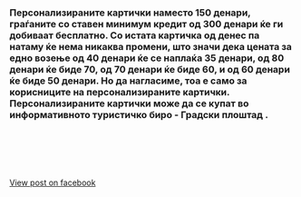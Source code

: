 ### Персонализираните картички наместо 150 денари, граѓаните со ставен минимум кредит од 300 денари ќе ги добиваат бесплатно. Со истата картичка од денес па натаму ќе нема никаква промени, што значи дека цената за едно возење од 40 денари ќе се наплаќа 35 денари, од 80 денари ќе биде 70, од 70 денари ќе биде 60, и од 60 денари ќе биде 50 денари. Но да нагласиме, тоа е само за корисниците на персонализираните картички. Персонализираните картички може да се купат во информативното туристичко биро - Градски плоштад .
\
\
\
\
\
[View post on facebook](https://www.facebook.com)